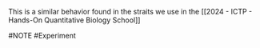This is a similar behavior found in the straits we use in the [[2024 - ICTP - Hands-On Quantitative Biology School]]


#NOTE #Experiment